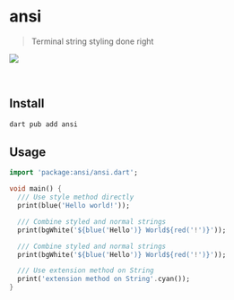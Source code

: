 # ansi

> Terminal string styling done right

![](https://raw.githubusercontent.com/chalk/chalk/main/media/screenshot.png)

<br>

## Install

```bash
dart pub add ansi
```

## Usage

```dart
import 'package:ansi/ansi.dart';

void main() {
  /// Use style method directly
  print(blue('Hello world!'));

  /// Combine styled and normal strings
  print(bgWhite('${blue('Hello')} World${red('!')}'));

  /// Combine styled and normal strings
  print(bgWhite('${blue('Hello')} World${red('!')}'));

  /// Use extension method on String
  print('extension method on String'.cyan());
}

```

